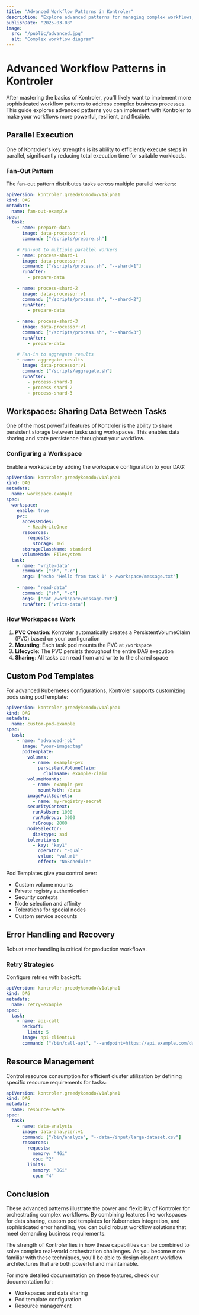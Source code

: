```yaml
---
title: "Advanced Workflow Patterns in Kontroler"
description: "Explore advanced patterns for managing complex workflows, including parallel execution, error handling strategies, and workspace sharing."
publishDate: "2025-03-08"
image:
  src: "/public/advanced.jpg"
  alt: "Complex workflow diagram"
---
```


# Advanced Workflow Patterns in Kontroler

After mastering the basics of Kontroler, you'll likely want to implement more sophisticated workflow patterns to address complex business processes. This guide explores advanced patterns you can implement with Kontroler to make your workflows more powerful, resilient, and flexible.

## Parallel Execution

One of Kontroler's key strengths is its ability to efficiently execute steps in parallel, significantly reducing total execution time for suitable workloads.

### Fan-Out Pattern

The fan-out pattern distributes tasks across multiple parallel workers:

```yaml
apiVersion: kontroler.greedykomodo/v1alpha1
kind: DAG
metadata:
  name: fan-out-example
spec:
  task:
    - name: prepare-data
      image: data-processor:v1
      command: ["/scripts/prepare.sh"]
    
    # Fan-out to multiple parallel workers
    - name: process-shard-1
      image: data-processor:v1
      command: ["/scripts/process.sh", "--shard=1"]
      runAfter:
        - prepare-data
    
    - name: process-shard-2
      image: data-processor:v1
      command: ["/scripts/process.sh", "--shard=2"]
      runAfter:
        - prepare-data
    
    - name: process-shard-3
      image: data-processor:v1
      command: ["/scripts/process.sh", "--shard=3"]
      runAfter:
        - prepare-data
    
    # Fan-in to aggregate results
    - name: aggregate-results
      image: data-processor:v1
      command: ["/scripts/aggregate.sh"]
      runAfter:
        - process-shard-1
        - process-shard-2
        - process-shard-3
```

## Workspaces: Sharing Data Between Tasks

One of the most powerful features of Kontroler is the ability to share persistent storage between tasks using workspaces. This enables data sharing and state persistence throughout your workflow.

### Configuring a Workspace

Enable a workspace by adding the workspace configuration to your DAG:

```yaml
apiVersion: kontroler.greedykomodo/v1alpha1
kind: DAG
metadata:
  name: workspace-example
spec:
  workspace:
    enable: true
    pvc:
      accessModes:
        - ReadWriteOnce
      resources:
        requests:
          storage: 1Gi
      storageClassName: standard
      volumeMode: Filesystem
  task:
    - name: "write-data"
      command: ["sh", "-c"]
      args: ["echo 'Hello from task 1' > /workspace/message.txt"]
    
    - name: "read-data"
      command: ["sh", "-c"]
      args: ["cat /workspace/message.txt"]
      runAfter: ["write-data"]
```

### How Workspaces Work

1. **PVC Creation**: Kontroler automatically creates a PersistentVolumeClaim (PVC) based on your configuration
2. **Mounting**: Each task pod mounts the PVC at `/workspace`
3. **Lifecycle**: The PVC persists throughout the entire DAG execution
4. **Sharing**: All tasks can read from and write to the shared space

## Custom Pod Templates

For advanced Kubernetes configurations, Kontroler supports customizing pods using podTemplate:

```yaml
apiVersion: kontroler.greedykomodo/v1alpha1
kind: DAG
metadata:
  name: custom-pod-example
spec:
  task:
    - name: "advanced-job"
      image: "your-image:tag"
      podTemplate:
        volumes:
          - name: example-pvc
            persistentVolumeClaim:
              claimName: example-claim
        volumeMounts:
          - name: example-pvc
            mountPath: /data
        imagePullSecrets:
          - name: my-registry-secret
        securityContext:
          runAsUser: 1000
          runAsGroup: 3000
          fsGroup: 2000
        nodeSelector:
          disktype: ssd
        tolerations:
          - key: "key1"
            operator: "Equal"
            value: "value1"
            effect: "NoSchedule"
```

Pod Templates give you control over:
- Custom volume mounts
- Private registry authentication
- Security contexts
- Node selection and affinity
- Tolerations for special nodes
- Custom service accounts

## Error Handling and Recovery

Robust error handling is critical for production workflows.

### Retry Strategies

Configure retries with backoff:

```yaml
apiVersion: kontroler.greedykomodo/v1alpha1
kind: DAG
metadata:
  name: retry-example
spec:
  task:
    - name: api-call
      backoff:
        limit: 5
      image: api-client:v1
      command: ["/bin/call-api", "--endpoint=https://api.example.com/data"]
```

## Resource Management

Control resource consumption for efficient cluster utilization by defining specific resource requirements for tasks:

```yaml
apiVersion: kontroler.greedykomodo/v1alpha1
kind: DAG
metadata:
  name: resource-aware
spec:
  task:
    - name: data-analysis
      image: data-analyzer:v1
      command: ["/bin/analyze", "--data=/input/large-dataset.csv"]
      resources:
        requests:
          memory: "4Gi"
          cpu: "2"
        limits:
          memory: "8Gi"
          cpu: "4"
```

## Conclusion

These advanced patterns illustrate the power and flexibility of Kontroler for orchestrating complex workflows. By combining features like workspaces for data sharing, custom pod templates for Kubernetes integration, and sophisticated error handling, you can build robust workflow solutions that meet demanding business requirements.

The strength of Kontroler lies in how these capabilities can be combined to solve complex real-world orchestration challenges. As you become more familiar with these techniques, you'll be able to design elegant workflow architectures that are both powerful and maintainable.

For more detailed documentation on these features, check our documentation for:
- Workspaces and data sharing
- Pod template configuration
- Resource management

